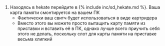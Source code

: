 1. Находясь в hekate перейдите в {% include inc/sd_hekate.md %}. Ваша карта памяти смонтируется на вашем ПК
	* Фактически ваш свитч будет использоваться в виде картридера 
	* Вместо этого вы можете просто вытащить карту памяти из приставки и вставить её в ПК, однако лучше всего приучить себя этого не делать, поскольку слот для карты памяти на приставке весьма хлипкий